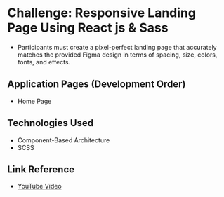 # Challenge: Responsive Landing Page Using React js & Sass

- Participants must create a pixel-perfect landing page that accurately matches the provided Figma design in terms of spacing, size, colors, fonts, and effects.

## Application Pages (Development Order)

- Home Page

## Technologies Used

- Component-Based Architecture  
- SCSS

## Link Reference

- [YouTube Video](https://www.youtube.com/watch?v=Lh7DfrCr9s0&t=25s)
